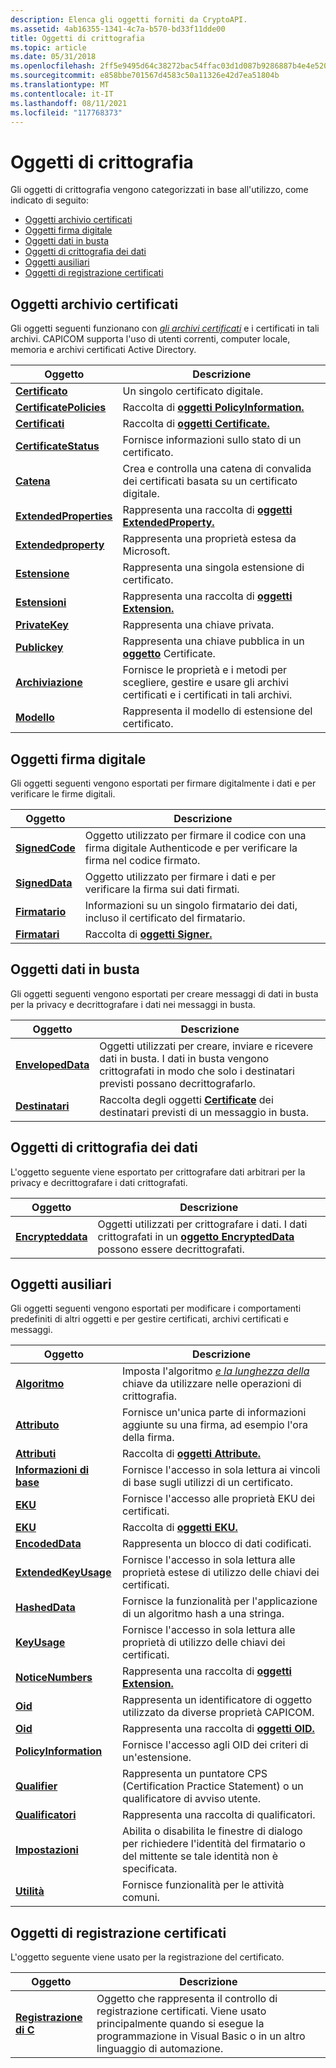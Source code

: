 ```yaml
---
description: Elenca gli oggetti forniti da CryptoAPI.
ms.assetid: 4ab16355-1341-4c7a-b570-bd33f11dde00
title: Oggetti di crittografia
ms.topic: article
ms.date: 05/31/2018
ms.openlocfilehash: 2ff5e9495d64c38272bac54ffac03d1d087b9286887b4e4e520c6a447765efac
ms.sourcegitcommit: e858bbe701567d4583c50a11326e42d7ea51804b
ms.translationtype: MT
ms.contentlocale: it-IT
ms.lasthandoff: 08/11/2021
ms.locfileid: "117768373"
---
```

# <a name="cryptography-objects"></a>Oggetti di crittografia

Gli oggetti di crittografia vengono categorizzati in base all'utilizzo, come indicato di seguito:

-   [Oggetti archivio certificati](#certificate-store-objects)
-   [Oggetti firma digitale](#digital-signature-objects)
-   [Oggetti dati in busta](#enveloped-data-objects)
-   [Oggetti di crittografia dei dati](#data-encryption-objects)
-   [Oggetti ausiliari](#auxiliary-objects)
-   [Oggetti di registrazione certificati](#certificate-enrollment-objects)

## <a name="certificate-store-objects"></a>Oggetti archivio certificati

Gli oggetti seguenti funzionano con [*gli archivi certificati*](../secgloss/c-gly.md) e i certificati in tali archivi. CAPICOM supporta l'uso di utenti correnti, computer locale, memoria e archivi certificati Active Directory.



| Oggetto                                             | Descrizione                                                                                                             |
|----------------------------------------------------|-------------------------------------------------------------------------------------------------------------------------|
| [**Certificato**](certificate.md)                 | Un singolo certificato digitale.                                                                                           |
| [**CertificatePolicies**](certificatepolicies.md) | Raccolta di [**oggetti PolicyInformation.**](policyinformation.md)                                                 |
| [**Certificati**](certificates.md)               | Raccolta di [**oggetti Certificate.**](certificate.md)                                                               |
| [**CertificateStatus**](certificatestatus.md)     | Fornisce informazioni sullo stato di un certificato.                                                                           |
| [**Catena**](chain.md)                             | Crea e controlla una catena di convalida dei certificati basata su un certificato digitale.                                       |
| [**ExtendedProperties**](extendedproperties.md)   | Rappresenta una raccolta di [**oggetti ExtendedProperty.**](extendedproperty.md)                                        |
| [**Extendedproperty**](extendedproperties.md)     | Rappresenta una proprietà estesa da Microsoft.                                                                               |
| [**Estensione**](extension.md)                     | Rappresenta una singola estensione di certificato.                                                                              |
| [**Estensioni**](extensions.md)                   | Rappresenta una raccolta di [**oggetti Extension.**](extension.md)                                                      |
| [**PrivateKey**](privatekey.md)                   | Rappresenta una chiave privata.                                                                                               |
| [**Publickey**](publickey.md)                     | Rappresenta una chiave pubblica in un [**oggetto**](certificate.md) Certificate.                                                 |
| [**Archiviazione**](store.md)                             | Fornisce le proprietà e i metodi per scegliere, gestire e usare gli archivi certificati e i certificati in tali archivi. |
| [**Modello**](template.md)                       | Rappresenta il modello di estensione del certificato.                                                       |



 

## <a name="digital-signature-objects"></a>Oggetti firma digitale

Gli oggetti seguenti vengono esportati per firmare digitalmente i dati e per verificare le firme digitali.



| Oggetto                           | Descrizione                                                                                                 |
|----------------------------------|-------------------------------------------------------------------------------------------------------------|
| [**SignedCode**](signedcode.md) | Oggetto utilizzato per firmare il codice con una firma digitale Authenticode e per verificare la firma nel codice firmato. |
| [**SignedData**](signeddata.md) | Oggetto utilizzato per firmare i dati e per verificare la firma sui dati firmati.                                        |
| [**Firmatario**](signer.md)         | Informazioni su un singolo firmatario dei dati, incluso il certificato del firmatario.                                    |
| [**Firmatari**](signers.md)       | Raccolta di [**oggetti Signer.**](signer.md)                                                             |



 

## <a name="enveloped-data-objects"></a>Oggetti dati in busta

Gli oggetti seguenti vengono esportati per creare messaggi di dati in busta per la privacy e decrittografare i dati nei messaggi in busta.



| Oggetto                                 | Descrizione                                                                                                                                |
|----------------------------------------|--------------------------------------------------------------------------------------------------------------------------------------------|
| [**EnvelopedData**](envelopeddata.md) | Oggetti utilizzati per creare, inviare e ricevere dati in busta. I dati in busta vengono crittografati in modo che solo i destinatari previsti possano decrittografarlo. |
| [**Destinatari**](recipients.md)       | Raccolta degli oggetti [**Certificate**](certificate.md) dei destinatari previsti di un messaggio in busta.                           |



 

## <a name="data-encryption-objects"></a>Oggetti di crittografia dei dati

L'oggetto seguente viene esportato per crittografare dati arbitrari per la privacy e decrittografare i dati crittografati.



| Oggetto                                 | Descrizione                                                                                                        |
|----------------------------------------|--------------------------------------------------------------------------------------------------------------------|
| [**Encrypteddata**](encrypteddata.md) | Oggetti utilizzati per crittografare i dati. I dati crittografati in un [**oggetto EncryptedData**](encrypteddata.md) possono essere decrittografati. |



 

## <a name="auxiliary-objects"></a>Oggetti ausiliari

Gli oggetti seguenti vengono esportati per modificare i comportamenti predefiniti di altri oggetti e per gestire certificati, archivi certificati e messaggi.



| Oggetto                                         | Descrizione                                                                                                                                     |
|------------------------------------------------|-------------------------------------------------------------------------------------------------------------------------------------------------|
| [**Algoritmo**](algorithm.md)                 | Imposta l'algoritmo [*e la lunghezza della*](../secgloss/k-gly.md) chiave da utilizzare nelle operazioni di crittografia. |
| [**Attributo**](attribute.md)                 | Fornisce un'unica parte di informazioni aggiunte su una firma, ad esempio l'ora della firma.                                                    |
| [**Attributi**](attributes.md)               | Raccolta di [**oggetti Attribute.**](attribute.md)                                                                                           |
| [**Informazioni di base**](basicconstraints.md)   | Fornisce l'accesso in sola lettura ai vincoli di base sugli utilizzi di un certificato.                                                                    |
| [**EKU**](eku.md)                             | Fornisce l'accesso alle proprietà EKU dei certificati.                                                                                              |
| [**EKU**](ekus.md)                           | Raccolta di [**oggetti EKU.**](eku.md)                                                                                                       |
| [**EncodedData**](encodeddata.md)             | Rappresenta un blocco di dati codificati.                                                                                                             |
| [**ExtendedKeyUsage**](extendedkeyusage.md)   | Fornisce l'accesso in sola lettura alle proprietà estese di utilizzo delle chiavi dei certificati.                                                                 |
| [**HashedData**](hasheddata.md)               | Fornisce la funzionalità per l'applicazione di un algoritmo hash a una stringa.                                                                               |
| [**KeyUsage**](keyusage.md)                   | Fornisce l'accesso in sola lettura alle proprietà di utilizzo delle chiavi dei certificati.                                                                              |
| [**NoticeNumbers**](noticenumbers.md)         | Rappresenta una raccolta di [**oggetti Extension.**](extension.md)                                                                              |
| [**Oid**](oid.md)                             | Rappresenta un identificatore di oggetto utilizzato da diverse proprietà CAPICOM.                                                                     |
| [**Oid**](oids.md)                           | Rappresenta una raccolta di [**oggetti OID.**](oid.md)                                                                                          |
| [**PolicyInformation**](policyinformation.md) | Fornisce l'accesso agli OID dei criteri di un'estensione.                                                                                             |
| [**Qualifier**](qualifier.md)                 | Rappresenta un puntatore CPS (Certification Practice Statement) o un qualificatore di avviso utente.                                                           |
| [**Qualificatori**](qualifiers.md)               | Rappresenta una raccolta di qualificatori.                                                                                                          |
| [**Impostazioni**](settings.md)                   | Abilita o disabilita le finestre di dialogo per richiedere l'identità del firmatario o del mittente se tale identità non è specificata.                                     |
| [**Utilità**](utilities.md)                 | Fornisce funzionalità per le attività comuni.                                                                                                        |



 

## <a name="certificate-enrollment-objects"></a>Oggetti di registrazione certificati

L'oggetto seguente viene usato per la registrazione del certificato.



| Oggetto                     | Descrizione                                                                                                                                      |
|----------------------------|--------------------------------------------------------------------------------------------------------------------------------------------------|
| [**Registrazione di C**](/previous-versions/windows/desktop/legacy/aa376007(v=vs.85)) | Oggetto che rappresenta il controllo di registrazione certificati. Viene usato principalmente quando si esegue la programmazione in Visual Basic o in un altro linguaggio di automazione. |



 

 

 
